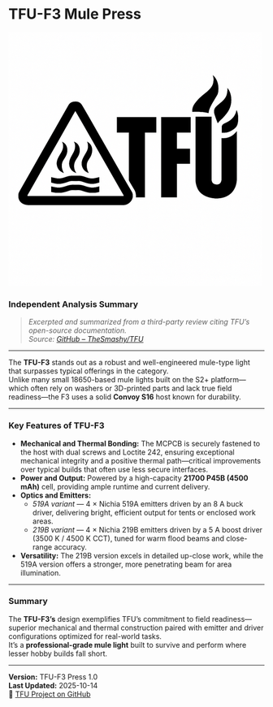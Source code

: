 # TFU-F3 Mule Press

![TFU Logo](../TFU-LOGO.png)

### Independent Analysis Summary

> *Excerpted and summarized from a third-party review citing TFU’s open-source documentation.*  
> *Source: [GitHub – TheSmashy/TFU](https://github.com/TheSmashy/TFU)*

---

The **TFU-F3** stands out as a robust and well-engineered mule-type light that surpasses typical offerings in the category.  
Unlike many small 18650-based mule lights built on the S2+ platform—which often rely on washers or 3D-printed parts and lack true field readiness—the F3 uses a solid **Convoy S16** host known for durability.

---

### Key Features of TFU-F3

- **Mechanical and Thermal Bonding:** The MCPCB is securely fastened to the host with dual screws and Loctite 242, ensuring exceptional mechanical integrity and a positive thermal path—critical improvements over typical builds that often use less secure interfaces.  
- **Power and Output:** Powered by a high-capacity **21700 P45B (4500 mAh)** cell, providing ample runtime and current delivery.  
- **Optics and Emitters:**  
  - *519A variant* — 4 × Nichia 519A emitters driven by an 8 A buck driver, delivering bright, efficient output for tents or enclosed work areas.  
  - *219B variant* — 4 × Nichia 219B emitters driven by a 5 A boost driver (3500 K / 4500 K CCT), tuned for warm flood beams and close-range accuracy.  
- **Versatility:** The 219B version excels in detailed up-close work, while the 519A version offers a stronger, more penetrating beam for area illumination.

---

### Summary

The **TFU-F3’s** design exemplifies TFU’s commitment to field readiness—superior mechanical and thermal construction paired with emitter and driver configurations optimized for real-world tasks.  
It’s a **professional-grade mule light** built to survive and perform where lesser hobby builds fall short.

---

**Version:** TFU-F3 Press 1.0  
**Last Updated:** 2025-10-14  
🔗 [TFU Project on GitHub](https://github.com/TheSmashy/TFU)

